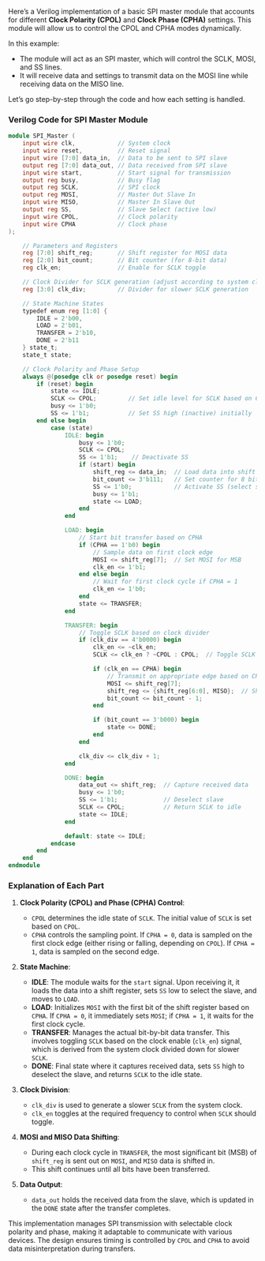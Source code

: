 Here’s a Verilog implementation of a basic SPI master module that accounts for different **Clock Polarity (CPOL)** and **Clock Phase (CPHA)** settings. This module will allow us to control the CPOL and CPHA modes dynamically.

In this example:
- The module will act as an SPI master, which will control the SCLK, MOSI, and SS lines.
- It will receive data and settings to transmit data on the MOSI line while receiving data on the MISO line.

Let’s go step-by-step through the code and how each setting is handled.

### Verilog Code for SPI Master Module

```verilog
module SPI_Master (
    input wire clk,            // System clock
    input wire reset,          // Reset signal
    input wire [7:0] data_in,  // Data to be sent to SPI slave
    output reg [7:0] data_out, // Data received from SPI slave
    input wire start,          // Start signal for transmission
    output reg busy,           // Busy flag
    output reg SCLK,           // SPI clock
    output reg MOSI,           // Master Out Slave In
    input wire MISO,           // Master In Slave Out
    output reg SS,             // Slave Select (active low)
    input wire CPOL,           // Clock polarity
    input wire CPHA            // Clock phase
);

    // Parameters and Registers
    reg [7:0] shift_reg;       // Shift register for MOSI data
    reg [2:0] bit_count;       // Bit counter (for 8-bit data)
    reg clk_en;                // Enable for SCLK toggle

    // Clock Divider for SCLK generation (adjust according to system clock)
    reg [3:0] clk_div;         // Divider for slower SCLK generation

    // State Machine States
    typedef enum reg [1:0] {
        IDLE = 2'b00,
        LOAD = 2'b01,
        TRANSFER = 2'b10,
        DONE = 2'b11
    } state_t;
    state_t state;

    // Clock Polarity and Phase Setup
    always @(posedge clk or posedge reset) begin
        if (reset) begin
            state <= IDLE;
            SCLK <= CPOL;         // Set idle level for SCLK based on CPOL
            busy <= 1'b0;
            SS <= 1'b1;           // Set SS high (inactive) initially
        end else begin
            case (state)
                IDLE: begin
                    busy <= 1'b0;
                    SCLK <= CPOL;
                    SS <= 1'b1;    // Deactivate SS
                    if (start) begin
                        shift_reg <= data_in;  // Load data into shift register
                        bit_count <= 3'b111;   // Set counter for 8 bits
                        SS <= 1'b0;            // Activate SS (select slave)
                        busy <= 1'b1;
                        state <= LOAD;
                    end
                end

                LOAD: begin
                    // Start bit transfer based on CPHA
                    if (CPHA == 1'b0) begin
                        // Sample data on first clock edge
                        MOSI <= shift_reg[7];  // Set MOSI for MSB
                        clk_en <= 1'b1;
                    end else begin
                        // Wait for first clock cycle if CPHA = 1
                        clk_en <= 1'b0;
                    end
                    state <= TRANSFER;
                end

                TRANSFER: begin
                    // Toggle SCLK based on clock divider
                    if (clk_div == 4'b0000) begin
                        clk_en <= ~clk_en;
                        SCLK <= clk_en ? ~CPOL : CPOL;  // Toggle SCLK

                        if (clk_en == CPHA) begin
                            // Transmit on appropriate edge based on CPHA
                            MOSI <= shift_reg[7];
                            shift_reg <= {shift_reg[6:0], MISO};  // Shift in MISO data
                            bit_count <= bit_count - 1;
                        end

                        if (bit_count == 3'b000) begin
                            state <= DONE;
                        end
                    end

                    clk_div <= clk_div + 1;
                end

                DONE: begin
                    data_out <= shift_reg;  // Capture received data
                    busy <= 1'b0;
                    SS <= 1'b1;             // Deselect slave
                    SCLK <= CPOL;           // Return SCLK to idle
                    state <= IDLE;
                end

                default: state <= IDLE;
            endcase
        end
    end
endmodule
```

### Explanation of Each Part

1. **Clock Polarity (CPOL) and Phase (CPHA) Control**:
   - `CPOL` determines the idle state of `SCLK`. The initial value of `SCLK` is set based on `CPOL`.
   - `CPHA` controls the sampling point. If `CPHA = 0`, data is sampled on the first clock edge (either rising or falling, depending on `CPOL`). If `CPHA = 1`, data is sampled on the second edge.

2. **State Machine**:
   - **IDLE**: The module waits for the `start` signal. Upon receiving it, it loads the data into a shift register, sets `SS` low to select the slave, and moves to `LOAD`.
   - **LOAD**: Initializes `MOSI` with the first bit of the shift register based on `CPHA`. If `CPHA = 0`, it immediately sets `MOSI`; if `CPHA = 1`, it waits for the first clock cycle.
   - **TRANSFER**: Manages the actual bit-by-bit data transfer. This involves toggling `SCLK` based on the clock enable (`clk_en`) signal, which is derived from the system clock divided down for slower `SCLK`.
   - **DONE**: Final state where it captures received data, sets `SS` high to deselect the slave, and returns `SCLK` to the idle state.

3. **Clock Division**:
   - `clk_div` is used to generate a slower `SCLK` from the system clock.
   - `clk_en` toggles at the required frequency to control when `SCLK` should toggle.

4. **MOSI and MISO Data Shifting**:
   - During each clock cycle in `TRANSFER`, the most significant bit (MSB) of `shift_reg` is sent out on `MOSI`, and `MISO` data is shifted in.
   - This shift continues until all bits have been transferred.

5. **Data Output**:
   - `data_out` holds the received data from the slave, which is updated in the `DONE` state after the transfer completes.

This implementation manages SPI transmission with selectable clock polarity and phase, making it adaptable to communicate with various devices. The design ensures timing is controlled by `CPOL` and `CPHA` to avoid data misinterpretation during transfers.
